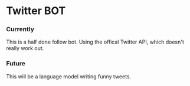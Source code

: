 # Twitter BOT

### Currently
This is a half done follow bot. Using the offical Twitter API, which doesn't really work out.

### Future
This will be a language model writing funny tweets.